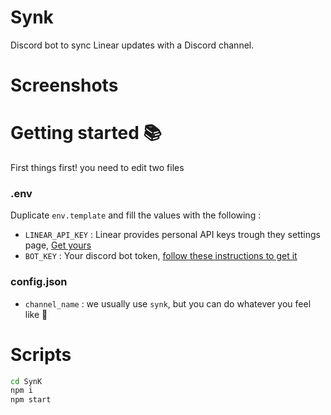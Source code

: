 # Synk 
Discord bot to sync Linear updates with a Discord channel.

# Screenshots



# Getting started :books:
First things first! you need to edit two files 

### .env
Duplicate `env.template` and fill the values with the following : 
* `LINEAR_API_KEY` : Linear provides personal API keys trough they settings page, [Get yours](https://linear.app/settings/api)
* `BOT_KEY` : Your discord bot token, [follow these instructions to get it](https://github.com/reactiflux/discord-irc/wiki/Creating-a-discord-bot-&-getting-a-token)

### config.json

* `channel_name` : we usually use `synk`, but you can do whatever you feel like :100:

# Scripts

```sh
cd SynK
npm i
npm start
```
